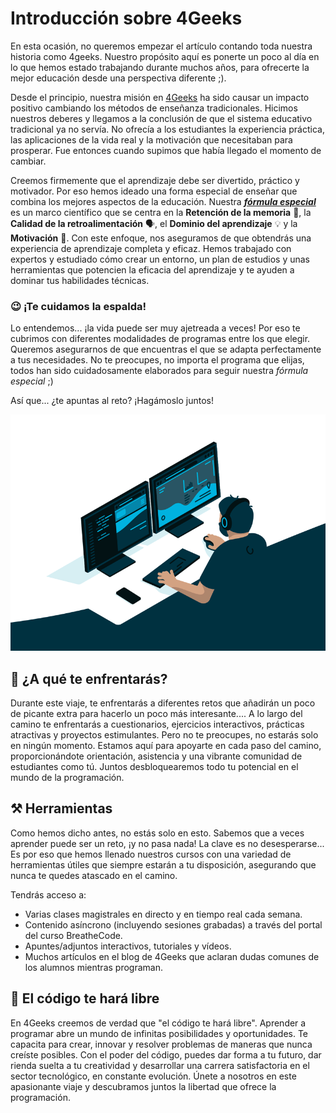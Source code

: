# Introducción sobre 4Geeks

En esta ocasión, no queremos empezar el artículo contando toda nuestra historia como 4geeks. Nuestro propósito aquí es ponerte un poco al día en lo que hemos estado trabajando durante muchos años, para ofrecerte la mejor educación desde una perspectiva diferente ;).

Desde el principio, nuestra misión en [4Geeks](https://4geeks.com/es/sobre-nosotros) ha sido causar un impacto positivo cambiando los métodos de enseñanza tradicionales. Hicimos nuestros deberes y llegamos a la conclusión de que el sistema educativo tradicional ya no servía. No ofrecía a los estudiantes la experiencia práctica, las aplicaciones de la vida real y la motivación que necesitaban para prosperar. Fue entonces cuando supimos que había llegado el momento de cambiar.

Creemos firmemente que el aprendizaje debe ser divertido, práctico y motivador. Por eso hemos ideado una forma especial de enseñar que combina los mejores aspectos de la educación. Nuestra ***[fórmula especial](https://github.com/breatheco-de/knowledge-base/blob/main/content/mastering-technical-knowledge.es.md)*** es un marco científico que se centra en la **Retención de la memoria** 🧠, la **Calidad de la retroalimentación** 🗣️, el **Dominio del aprendizaje** 💡 y la **Motivación** 💪. Con este enfoque, nos aseguramos de que obtendrás una experiencia de aprendizaje completa y eficaz. Hemos trabajado con expertos y estudiado cómo crear un entorno, un plan de estudios y unas herramientas que potencien la eficacia del aprendizaje y te ayuden a dominar tus habilidades técnicas.

### 😉 ¡Te cuidamos la espalda!

Lo entendemos... ¡la vida puede ser muy ajetreada a veces! Por eso te cubrimos con diferentes modalidades de programas entre los que elegir. Queremos asegurarnos de que encuentras el que se adapta perfectamente a tus necesidades. No te preocupes, no importa el programa que elijas, todos han sido cuidadosamente elaborados para seguir nuestra *fórmula especial* ;)

Así que... ¿te apuntas al reto? ¡Hagámoslo juntos!

![programar GIF](../images/programming.GIF)

## 🤔 ¿A qué te enfrentarás?

Durante este viaje, te enfrentarás a diferentes retos que añadirán un poco de picante extra para hacerlo un poco más interesante.... A lo largo del camino te enfrentarás a cuestionarios, ejercicios interactivos, prácticas atractivas y proyectos estimulantes. Pero no te preocupes, no estarás solo en ningún momento. Estamos aquí para apoyarte en cada paso del camino, proporcionándote orientación, asistencia y una vibrante comunidad de estudiantes como tú. Juntos desbloquearemos todo tu potencial en el mundo de la programación.

## ⚒️ Herramientas

Como hemos dicho antes, no estás solo en esto. Sabemos que a veces aprender puede ser un reto, ¡y no pasa nada! La clave es no desesperarse... Es por eso que hemos llenado nuestros cursos con una variedad de herramientas útiles que siempre estarán a tu disposición, asegurando que nunca te quedes atascado en el camino.

Tendrás acceso a:

- Varias clases magistrales en directo y en tiempo real cada semana.
- Contenido asíncrono (incluyendo sesiones grabadas) a través del portal del curso BreatheCode.
- Apuntes/adjuntos interactivos, tutoriales y vídeos.
- Muchos artículos en el blog de 4Geeks que aclaran dudas comunes de los alumnos mientras programan.

## 🌱 El código te hará libre

En 4Geeks creemos de verdad que "el código te hará libre". Aprender a programar abre un mundo de infinitas posibilidades y oportunidades. Te capacita para crear, innovar y resolver problemas de maneras que nunca creíste posibles. Con el poder del código, puedes dar forma a tu futuro, dar rienda suelta a tu creatividad y desarrollar una carrera satisfactoria en el sector tecnológico, en constante evolución. Únete a nosotros en este apasionante viaje y descubramos juntos la libertad que ofrece la programación.


